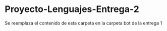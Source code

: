 # Proyecto-Lenguajes-Entrega-2

Se reemplaza el contenido de esta carpeta en la carpeta bot de la entrega 1
